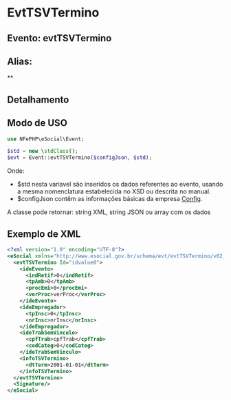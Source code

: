 # EvtTSVTermino

## Evento: evtTSVTermino

## Alias:
 **


## Detalhamento





## Modo de USO

```php
use NFePHP\eSocial\Event;

$std = new \stdClass();
$evt = Event::evtTSVTermino($configJson, $std);
```

Onde:
- $std nesta variavel são inseridos os dados referentes ao evento, usando a mesma nomenclatura estabelecida no XSD ou descrita no manual.
- $configJson contêm as informações básicas da empresa [Config](Config.md).

A classe pode retornar: string XML, string JSON ou array com os dados


## Exemplo de XML

```xml
<?xml version="1.0" encoding="UTF-8"?>
<eSocial xmlns="http://www.esocial.gov.br/schema/evt/evtTSVTermino/v02_02_01" xmlns:xsi="http://www.w3.org/2001/XMLSchema-instance" xsi:schemaLocation="http://www.esocial.gov.br/schema/evt/evtTSVTermino/v02_02_01 ../schemes/evtTSVTermino.xsd ">
  <evtTSVTermino Id="idvalue0">
    <ideEvento>
      <indRetif>0</indRetif>
      <tpAmb>0</tpAmb>
      <procEmi>0</procEmi>
      <verProc>verProc</verProc>
    </ideEvento>
    <ideEmpregador>
      <tpInsc>0</tpInsc>
      <nrInsc>nrInsc</nrInsc>
    </ideEmpregador>
    <ideTrabSemVinculo>
      <cpfTrab>cpfTrab</cpfTrab>
      <codCateg>0</codCateg>
    </ideTrabSemVinculo>
    <infoTSVTermino>
      <dtTerm>2001-01-01</dtTerm>
    </infoTSVTermino>
  </evtTSVTermino>
  <Signature/>
</eSocial>

```
